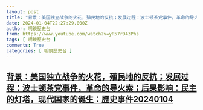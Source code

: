 ```yaml
---
layout: post
title: "背景：美国独立战争的火花，殖民地的反抗；发展过程：波士顿茶党事件，革命的导火索；后果影响：民主的灯塔，现代国家的诞生：歷史事件20240104"
date: 2024-01-04T22:27:29.000Z
author: 明鏡歷史台
from: https://www.youtube.com/watch?v=yR57rD43Phs
tags: [ 明鏡歷史台 ]
comments: True
categories: [ 明鏡歷史台 ]
---
```

<!--1704407249000-->
[背景：美国独立战争的火花，殖民地的反抗；发展过程：波士顿茶党事件，革命的导火索；后果影响：民主的灯塔，现代国家的诞生：歷史事件20240104](https://www.youtube.com/watch?v=yR57rD43Phs)
------

<div>

</div>
